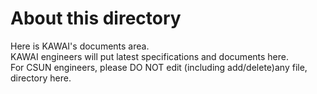 # About this directory  
Here is KAWAI's documents area.  
KAWAI engineers will put latest specifications and documents here.  
For CSUN engineers, please DO NOT edit (including add/delete)any file, directory here.
